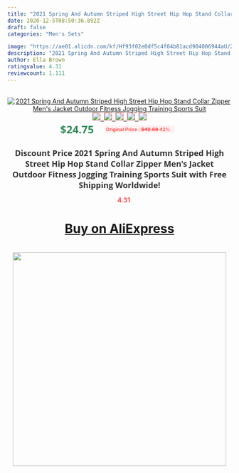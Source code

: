 ```yaml
---
title: "2021 Spring And Autumn Striped High Street Hip Hop Stand Collar Zipper Men's Jacket Outdoor Fitness Jogging Training Sports Suit"
date: 2020-12-5T08:50:36.892Z
draft: false
categories: "Men's Sets"

image: "https://ae01.alicdn.com/kf/Hf93f02e0df5c4f04b81acd904006944aU/2021-Spring-And-Autumn-Striped-High-Street-Hip-Hop-Stand-Collar-Zipper-Men-s-Jacket-Outdoor.jpg"
description: "2021 Spring And Autumn Striped High Street Hip Hop Stand Collar Zipper Men's Jacket Outdoor Fitness Jogging Training Sports Suit"
author: Ella Brown
ratingvalue: 4.31
reviewcount: 1.111
---
```

<br>
<div style="text-align: center;">
<a href="https://s.click.aliexpress.com/e/_Ae2SuN" target="_blank" rel="nofollow noopener noreferrer"><img alt="2021 Spring And Autumn Striped High Street Hip Hop Stand Collar Zipper Men's Jacket Outdoor Fitness Jogging Training Sports Suit" class="magnifier-image" src="https://ae01.alicdn.com/kf/Hf93f02e0df5c4f04b81acd904006944aU/2021-Spring-And-Autumn-Striped-High-Street-Hip-Hop-Stand-Collar-Zipper-Men-s-Jacket-Outdoor.jpg_640x640.jpg">
<br>
<img style="border:1px solid salmon" src="https://ae01.alicdn.com/kf/Hf93f02e0df5c4f04b81acd904006944aU/2021-Spring-And-Autumn-Striped-High-Street-Hip-Hop-Stand-Collar-Zipper-Men-s-Jacket-Outdoor.jpg_120x120.jpg">&nbsp;&nbsp;<img style="border:1px solid salmon" src="https://ae01.alicdn.com/kf/H9aaf2911a936492989fef5dcfb22133ad/2021-Spring-And-Autumn-Striped-High-Street-Hip-Hop-Stand-Collar-Zipper-Men-s-Jacket-Outdoor.jpg_120x120.jpg">&nbsp;&nbsp;<img style="border:1px solid salmon" src="https://ae01.alicdn.com/kf/H89d5089153d944bdb0945b6bc757e2d1Z/2021-Spring-And-Autumn-Striped-High-Street-Hip-Hop-Stand-Collar-Zipper-Men-s-Jacket-Outdoor.jpg_120x120.jpg">&nbsp;&nbsp;<img style="border:1px solid salmon" src="https://ae01.alicdn.com/kf/Hae3a7cf3cb6c4dd4a5a3d548ec702addq/2021-Spring-And-Autumn-Striped-High-Street-Hip-Hop-Stand-Collar-Zipper-Men-s-Jacket-Outdoor.jpg_120x120.jpg">&nbsp;&nbsp;<img style="border:1px solid salmon" src="https://ae01.alicdn.com/kf/H8f44b58ecd8b4c04a4e428f0ea7e9675i/2021-Spring-And-Autumn-Striped-High-Street-Hip-Hop-Stand-Collar-Zipper-Men-s-Jacket-Outdoor.jpg_120x120.jpg"></a></div><br0>
<div style="text-align: center;"><span style="background-color: white; border: 0px; box-sizing: border-box; color: seagreen; display: inline-block; font-family: &quot;open sans&quot; , &quot;arial&quot; , &quot;helvetica&quot; , sans-serif , &quot;heiti&quot;; font-size: 24px; font-stretch: inherit; font-weight: 700; line-height: inherit; margin: 0px 10px 0px 0px; padding: 0px; vertical-align: middle;">$24.75 </span>
<span style="background: rgb(255 , 241 , 241); border-radius: 3px; border: 0px; box-sizing: border-box; color: #ff4747; display: inline-block; font-family: inherit; font-size: 12px; font-stretch: inherit; font-style: inherit; font-variant: inherit; font-weight: 600; line-height: inherit; margin: 0px; padding: 2px 5px; transform: scale(0.9); vertical-align: middle;">Original Price : <b style="text-decoration: line-through;">$42.68 </b> 42%&nbsp;&nbsp;</span></div>
<h1 style="color: #333333; display: inline-block; font-family: &quot;open sans&quot; , &quot;arial&quot; , &quot;helvetica&quot; , sans-serif , &quot;heiti&quot;; font-size: 18px; font-stretch: inherit; font-weight: 700; text-align: center;">Discount Price 2021 Spring And Autumn Striped High Street Hip Hop Stand Collar Zipper Men's Jacket Outdoor Fitness Jogging Training Sports Suit with Free Shipping Worldwide!</h1>
<div style="color: #ff4747; text-align: center;">
<img src="https://4.bp.blogspot.com/-M0ZcTcb-5uY/XleCXlxnR4I/AAAAAAAAAEc/OrjgMkXV1oMQFaCRZj5HQwOCBcu3w1FegCPcBGAYYCw/s1600/star.png" style="height: 15px;">&nbsp;<b>4.31</b></div>
<div class="button_cont" align="center"><a class="buynow_a" href="https://s.click.aliexpress.com/e/_Ae2SuN" target="_blank" rel="nofollow noopener noreferrer"><H1>Buy on AliExpress</H1></a></div><br>
<div class="separator" style="clear: both; text-align: center;">
<img src="https://lh3.googleusercontent.com/-pTy5HemUv9M/XlePHvY0dAI/AAAAAAAAAE4/0nX5iRUoIWY8eMW9Dpxeirr157OZliDIgCLcBGAsYHQ/s1600/badge.gif" width="480">
</div>
